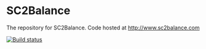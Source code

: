 SC2Balance
==========

The repository for SC2Balance. Code hosted at http://www.sc2balance.com

[![Build status](https://ci.appveyor.com/api/projects/status/burfp45nsntt4ufs)](https://ci.appveyor.com/project/MarkMcCaigue/sc2balance) 
